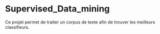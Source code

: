 # Supervised_Data_mining

Ce projet permet de traiter un corpus de texte afin de trouver les meilleurs classifieurs.
